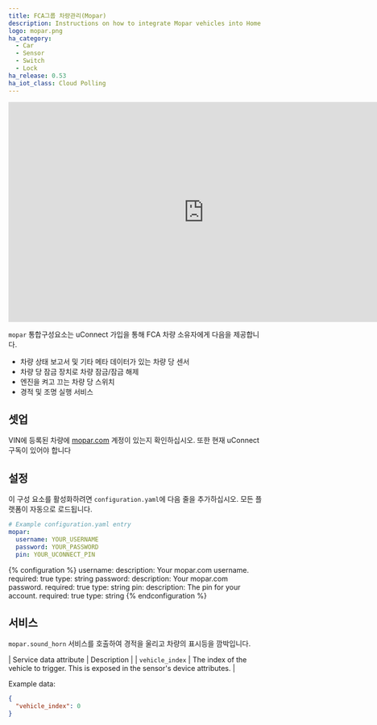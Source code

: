 ```yaml
---
title: FCA그룹 차량관리(Mopar)
description: Instructions on how to integrate Mopar vehicles into Home Assistant.
logo: mopar.png
ha_category:
  - Car
  - Sensor
  - Switch
  - Lock
ha_release: 0.53
ha_iot_class: Cloud Polling
---
```


<div class='videoWrapper'>
<iframe width="776" height="437" src="https://www.youtube.com/embed/zXBm4TgyrXk" frameborder="0" allow="accelerometer; autoplay; encrypted-media; gyroscope; picture-in-picture" allowfullscreen></iframe>
</div>

`mopar` 통합구성요소는 uConnect 가입을 통해 FCA 차량 소유자에게 다음을 제공합니다.

- 차량 상태 보고서 및 기타 메타 데이터가 있는 차량 당 센서
- 차량 당 잠금 장치로 차량 잠금/잠금 해제
- 엔진을 켜고 끄는 차량 당 스위치
- 경적 및 조명 실행 서비스

## 셋업

VIN에 등록된 차량에 [mopar.com](http://mopar.com) 계정이 있는지 확인하십시오. 또한 현재 uConnect 구독이 있어야 합니다

## 설정

이 구성 요소를 활성화하려면 `configuration.yaml`에 다음 줄을 추가하십시오. 모든 플랫폼이 자동으로 로드됩니다.

```yaml
# Example configuration.yaml entry
mopar:
  username: YOUR_USERNAME
  password: YOUR_PASSWORD
  pin: YOUR_UCONNECT_PIN
```

{% configuration %}
username:
  description: Your mopar.com username.
  required: true
  type: string
password:
  description: Your mopar.com password.
  required: true
  type: string
pin:
  description: The pin for your account.
  required: true
  type: string
{% endconfiguration %}

## 서비스

`mopar.sound_horn` 서비스를 호출하여 경적을 울리고 차량의 표시등을 깜박입니다.

| Service data attribute | Description |
| `vehicle_index`        | The index of the vehicle to trigger. This is exposed in the sensor's device attributes. |

Example data:

```json
{
  "vehicle_index": 0
}
```

